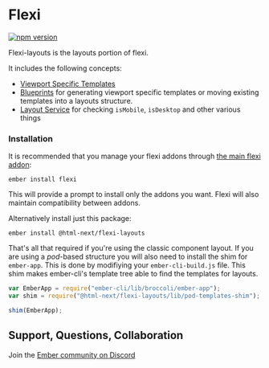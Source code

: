# Flexi

[![npm version](https://badge.fury.io/js/%40html-next%2Fflexi-layouts.svg)](https://badge.fury.io/js/%40html-next%2Fflexi-layouts)

Flexi-layouts is the layouts portion of flexi.

It includes the following concepts:

- [Viewport Specific Templates](https://flexi.readme.io/docs/viewport-specific-templates)
- [Blueprints](https://flexi.readme.io/docs/blueprints) for generating viewport specific templates or moving existing templates into a layouts structure.
- [Layout Service](https://flexi.readme.io/docs/layout-service) for checking `isMobile`, `isDesktop` and other various things

### Installation

It is recommended that you manage your flexi addons through [the main flexi addon](https://github.com/html-next/flexi/tree/main/packages/flexi):

```cli
ember install flexi
```

This will provide a prompt to install only the addons you want. Flexi will also maintain
compatibility between addons.

Alternatively install just this package:

```cli
ember install @html-next/flexi-layouts
```

That's all that required if you're using the classic component layout. If you are using a _pod_-based structure you will also need to install the shim for `ember-app`. This is done by modifiying your `ember-cli-build.js` file. This shim makes ember-cli's template tree able to find
the templates for layouts.

```js
var EmberApp = require("ember-cli/lib/broccoli/ember-app");
var shim = require("@html-next/flexi-layouts/lib/pod-templates-shim");

shim(EmberApp);
```

## Support, Questions, Collaboration

Join the [Ember community on Discord](https://discord.gg/zT3asNS)
